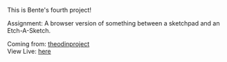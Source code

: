 This is Bente's fourth project!

Assignment:
A browser version of something between a sketchpad and an Etch-A-Sketch.

Coming from: [theodinproject](https://www.theodinproject.com)<br>
View Live: [here](https://bpetermann.github.io/etch-a-sketch/)
